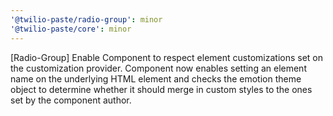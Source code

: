 ```yaml
---
'@twilio-paste/radio-group': minor
'@twilio-paste/core': minor
---
```


[Radio-Group] Enable Component to respect element customizations set on the customization provider. Component now enables setting an element name on the underlying HTML element and checks the emotion theme object to determine whether it should merge in custom styles to the ones set by the component author.
